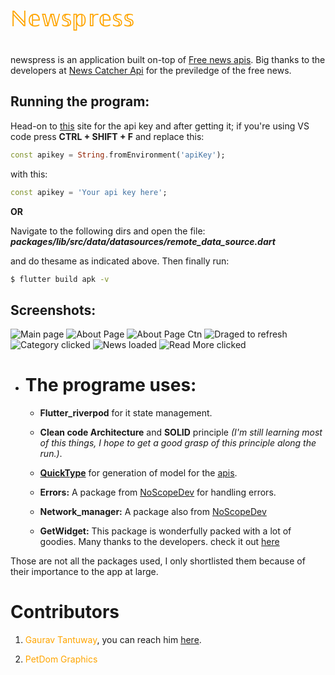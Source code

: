<p style='font-size:250%; color:orange'>
ℕ𝕖𝕨𝕤𝕡𝕣𝕖𝕤𝕤
</p>

newspress is an application built on-top  of [Free news apis](https://newscatcherapi.com). Big thanks to the developers at [News Catcher Api](https://www.linkedin.com/company/newscatcherapi) for the previledge of the free news.




## Running the program:
Head-on to [this](https://newscatcherapi.com) site for the api key and after getting it; if you're using VS code press **CTRL + SHIFT + F** and replace this:
```dart
const apikey = String.fromEnvironment('apiKey');
```
with this:
```dart
const apikey = 'Your api key here';
```
**OR**

Navigate to the following dirs and open the file: 
**_packages/lib/src/data/datasources/remote_data_source.dart_**

and do thesame as indicated above. Then finally run:

```bash
$ flutter build apk -v
```

## Screenshots:
![Main page](screenshots/Screenshot_main_screen.png)
![About Page](screenshots/Screenshot_about_page.png) 
![About Page Ctn](screenshots/Screenshot_about_page_ctn.png) 
![Draged to refresh](screenshots/Screenshot_draged_to_refresh.png) 
![Category clicked](screenshots/Screenshot_category_clicked.png)
![News loaded](screenshots/Screenshot_news_loaded.png)
![Read More clicked](screenshots/Screenshot_read_more_clicked.png)



+ # The programe uses: 
  + **Flutter_riverpod** for it state management.

  + **Clean code Architecture** and **SOLID** principle _(I'm still learning most of this things, I hope to get a good grasp of this principle along the run.)_.

  + [**QuickType**](https://app.quicktype.io/?l=dart) for generation of model for the [apis](https://newscatcherapi.com).

  + **Errors:** A package from [NoScopeDev](https://github.com/NoScopeDevs/errors) for handling errors.

  + **Network_manager:** A package also from [NoScopeDev](https://github.com/NoScopeDevs/network_manager)
  
  + **GetWidget:** This package is wonderfully packed with a lot of goodies. Many thanks to the developers. check it out [here](https://getwidget.dev/)

Those are not all the packages used, I only shortlisted them because of their importance to the app at large.


# Contributors

 

1. <font color='orange'>Gaurav Tantuway</font>, you can reach him [here](http://solo.to/dev.gaurav_tantuway/).

2. <font color='orange'>PetDom Graphics</font>